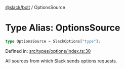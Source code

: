 [@slack/bolt](../index.md) / OptionsSource

# Type Alias: OptionsSource

```ts
type OptionsSource = SlackOptions["type"];
```

Defined in: [src/types/options/index.ts:30](https://github.com/slackapi/bolt-js/blob/main/src/types/options/index.ts#L30)

All sources from which Slack sends options requests.
